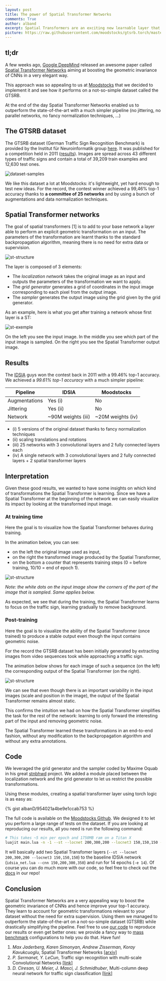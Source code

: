 ```yaml
---
layout: post
title: The power of Spatial Transformer Networks
comments: True
author: alband
excerpt: Spatial Transformers are an exciting new learnable layer that can be plugged into ConvNets. We show that using these layers in a ConvNet gets us to state of the art accuracy with a significantly smaller network. We also exlplore and visualize the learning that happens in the transform layers.
picture: https://raw.githubusercontent.com/moodstocks/gtsrb.torch/master/resources/st-mnist.png
---
```


<!---# The power of Spatial Transformer Networks; 99.61% on Traffic Signs with a small network.-->

## tl;dr

A few weeks ago, [Google DeepMind](http://deepmind.com/index.html) released an awesome paper called [Spatial Transformer Networks](http://arxiv.org/abs/1506.02025) aiming at boosting the geometric invariance of CNNs in a very elegant way.

This approach was so appealing to us at [Moodstocks](https://moodstocks.com) that we decided to implement it and see how it performs on a not-so-simple dataset called the GTSRB.

At the end of the day Spatial Transformer Networks enabled us to outperform the state-of-the-art with a much simpler pipeline (no jittering, no parallel networks, no fancy normalization techniques, ...)

## The GTSRB dataset

The GTSRB dataset (German Traffic Sign Recognition Benchmark) is provided by the Institut für Neuroinformatik group [here](http://benchmark.ini.rub.de/?section=gtsrb&subsection=news). It was published for a competition held in 2011 ([results](http://benchmark.ini.rub.de/?section=gtsrb&subsection=results)). Images are spread across 43 different types of traffic signs and contain a total of 39,209 train examples and 12,630 test ones.

![dataset-samples](https://raw.githubusercontent.com/moodstocks/gtsrb.torch/master/resources/traffic-signs.png)

We like this dataset a lot at Moodstocks: it's lightweight, yet hard enough to test new ideas. For the record, the contest winner achieved a 99,46% top-1 accuracy thanks to **a committee of 25 networks** and by using a bunch of augmentations and data normalization techniques.

## Spatial Transformer networks
The goal of spatial transformers [1] is to add to your base network a layer able to perform an explicit geometric transformation on an input. The parameters of the transformation are learnt thanks to the standard backpropagation algorithm, meaning there is no need for extra data or supervision. 

![st-structure](https://raw.githubusercontent.com/moodstocks/gtsrb.torch/master/resources/spatial-transformer-structure.png)

The layer is composed of 3 elements:

* The *localization network* takes the original image as an input and outputs the parameters of the transformation we want to apply.
* The *grid generator* generates a grid of coordinates in the input image corresponding to each pixel from the output image.
* The *sampler* generates the output image using the grid given by the grid generator.

As an example, here is what you get after training a network whose first layer is a ST:

![st-exemple](https://raw.githubusercontent.com/moodstocks/gtsrb.torch/master/resources/st-mnist.png)

On the left you see the input image. In the middle you see which part of the input image is sampled. On the right you see the Spatial Transformer output image.

## Results

The [IDSIA](http://www.idsia.ch/) guys won the contest back in 2011 with a 99.46% top-1 accuracy. We achieved a *99.61% top-1 accuracy* with a much simpler pipeline:
<center>

| Pipeline      | IDSIA     | Moodstocks |
| ------------- | --------- | ---------- |
| Augmentations | Yes (i)   | No         |
| Jittering     | Yes (ii)  | No         |
| Network       | ~90M weights (iii)| ~20M weights (iv)|
</center>

* (i) 5 versions of the original dataset thanks to fancy normalization techniques
* (ii) scaling translations and rotations
* (iii) 25 networks with 3 convolutional layers and 2 fully connected layers each
* (iv) A single network with 3 convolutional layers and 2 fully connected layers + 2 spatial transformer layers

## Interpretation

Given these good results, we wanted to have some insights on which kind of transformations the Spatial Transformer is learning. Since we have a Spatial Transformer at the beginning of the network we can easily visualize its impact by looking at the transformed input image.

### At training time

Here the goal is to visualize how the Spatial Transformer behaves during training.

In the animation below, you can see:

* on the left the original image used as input,
* on the right the transformed image produced by the Spatial Transformer,
* on the bottom a counter that represents training steps (0 = before training, 10/10 = end of epoch 1).

![st-structure](https://raw.githubusercontent.com/moodstocks/gtsrb.torch/master/resources/epoch_evolution.gif)

*Note: the white dots on the input image show the corners of the part of the image that is sampled. Same applies below.*

As expected, we see that during the training, the Spatial Transformer learns to focus on the traffic sign, learning gradually to remove background.

### Post-training

Here the goal is to visualize the ability of the Spatial Transformer (once trained) to produce a stable output even though the input contains geometric noise.

For the record the GTSRB dataset has been initially generated by extracting images from video sequences took while approaching a traffic sign.

The animation below shows for each image of such a sequence (on the left) the corresponding output of the Spatial Transformer (on the right).

![st-structure](https://raw.githubusercontent.com/moodstocks/gtsrb.torch/master/resources/moving_evolution.gif)

We can see that even though there is an important variability in the input images (scale and position in the image), the output of the Spatial Transformer remains almost static.

This confirms the intuition we had on how the Spatial Transformer simplifies the task for the rest of the network: learning to only forward the interesting part of the input and removing geometric noise.

The Spatial Transformer learned these transformations in an end-to-end fashion, without any modification to the backpropagation algorithm and without any extra annotations.

## Code

We leveraged the grid generator and the sampler coded by Maxime Oquab in his great [stnbhwd](https://github.com/qassemoquab/stnbhwd) project. We added a module placed between the localization network and the grid generator to let us restrict the possible transformations.

Using these modules, creating a spatial transformer layer using torch logic is as easy as:

{% gist albanD/954021a4be9e1ccab753 %}

The full code is available on the [Moodstocks Github](https://github.com/moodstocks/gtsrb.torch). We designed it to let you perform a large range of tests on the dataset. If you are looking at reproducing our results, all you need is run the following command: 

``` bash
# This takes ~5 min per epoch and 1750MB ram on a Titan X
luajit main.lua -n -1 --st --locnet 200,300,200 --locnet3 150,150,150 --net idsia_net.lua --cnn 150,200,300,350 -e 14
```

It will basically add two Spatial Transfomer layers (`--st --locnet 200,300,200 --locnet3 150,150,150`) to the baseline IDSIA network (`idsia_net.lua --cnn 150,200,300,350`) and run for 14 epochs (`-e 14`). Of course you can do much more with our code, so feel free to check out the [docs](https://github.com/moodstocks/gtsrb.torch#gtsrbtorch) in our repo!

## Conclusion
Spatial Transformer Networks are a very appealing way to boost the geometric invariance of CNNs and hence improve your top-1 accuracy. They learn to account for geometric transformations relevant to your dataset without the need for extra supervision. Using them we managed to outperform the state-of-the-art on a not-so-simple dataset (GTSRB) while drastically simplifying the pipeline. Feel free to use [our code](https://github.com/moodstocks/gtsrb.torch) to reproduce our results or even get better ones: we provide a fancy way to [mass benchmark](https://github.com/Moodstocks/gtsrb.torch/blob/master/docs/bench.md) configurations to help you do that. Have fun! 

1. *Max Jaderberg, Karen Simonyan, Andrew Zisserman, Koray Kavukcuoglu*, Spatial Transformer Networks [[arxiv]](http://arxiv.org/abs/1506.02025)
2. *P. Sermanet, Y. LeCun*, Traffic sign recognition with multi-scale Convolutional Networks [[link]](http://yann.lecun.com/exdb/publis/pdf/sermanet-ijcnn-11.pdf)
3. *D. Ciresan, U. Meier, J. Masci, J. Schmidhuber*, Multi-column deep neural network for traffic sign classification [[link]](http://people.idsia.ch/~juergen/nn2012traffic.pdf)
